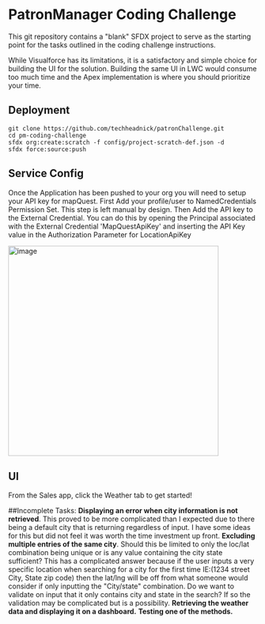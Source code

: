 # PatronManager Coding Challenge

This git repository contains a "blank" SFDX project to serve as the starting point for the tasks outlined in the coding challenge instructions.

While Visualforce has its limitations, it is a satisfactory and simple choice for building the UI for the solution. Building the same UI in LWC would consume too much time and the Apex implementation is where you should prioritize your time.

## Deployment

```
git clone https://github.com/techheadnick/patronChallenge.git
cd pm-coding-challenge
sfdx org:create:scratch -f config/project-scratch-def.json -d
sfdx force:source:push
```

## Service Config
Once the Application has been pushed to your org you will need to setup your API key for mapQuest. First Add your profile/user to NamedCredentials Permission Set. This step is left manual by design.
Then Add the API key to the External Credential. You can do this by opening the Principal associated with the External Credential 'MapQuestApiKey' and inserting the API Key value in the Authorization Parameter for LocationApiKey

<img width="425" alt="image" src="https://github.com/techheadnick/patronChallenge/assets/29713250/dfb5444a-9a99-41f4-9e73-8976025a196f">

## UI
From the Sales app, click the Weather tab to get started!

##Incomplete Tasks:
**Displaying an error when city information is not retrieved**. This proved to be more complicated than I expected due to there being a default city that is returning regardless of input. I have some ideas for this but
did not feel it was worth the time investment up front. 
**Excluding multiple entries of the same city**. Should this be limited to only the loc/lat combination being unique or is any value containing the city state sufficient? This has a complicated answer because if the user
inputs a very specific location when searching for a city for the first time IE:(1234 street City, State zip code) then the lat/lng will be off from what someone would consider if only inputting the "City/state" combination. Do we want to validate on input that it only contains city and state in the search? If so the validation may be complicated but is a possibility.
**Retrieving the weather data and displaying it on a dashboard.**
**Testing one of the methods.**
